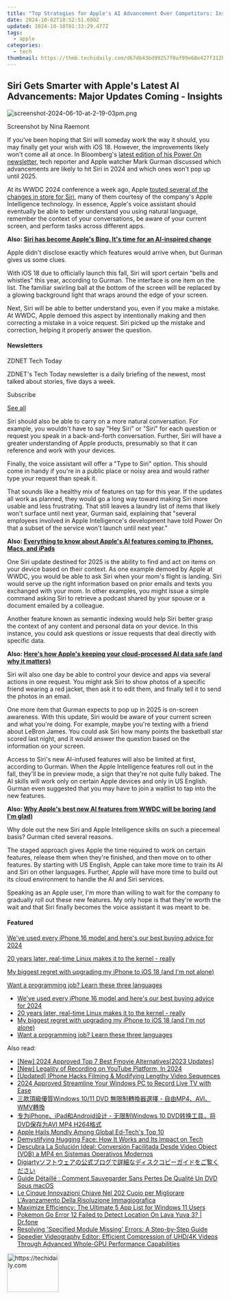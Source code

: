 ```yaml
---
title: "Top Strategies for Apple's AI Advancement Over Competitors: Insights From the Anticipated 2024 WWDC | TechZooming"
date: 2024-10-02T18:52:51.698Z
updated: 2024-10-10T01:33:29.477Z
tags:
  - apple
categories:
  - tech
thumbnail: https://thmb.techidaily.com/d67db43bd99257f0af99e68e427f312b6fcddd2d0ff0d753e05a7e79c9663b0b.jpg
---
```


## Siri Gets Smarter with Apple's Latest AI Advancements: Major Updates Coming - Insights

![screenshot-2024-06-10-at-2-19-03pm.png](https://www.zdnet.com/a/img/resize/cb9730165b1b75faa8bd7ebe54ed5e71d51ac786/2024/06/10/39af91aa-46cc-4b7c-b455-1a5b9129a544/screenshot-2024-06-10-at-2-19-03pm.png?auto=webp&width=1280)

Screenshot by Nina Raemont

If you've been hoping that Siri will someday work the way it should, you may finally get your wish with iOS 18\. However, the improvements likely won't come all at once. In Bloomberg's [latest edition of his Power On newsletter](https://www.bloomberg.com/news/newsletters/2024-06-16/when-is-apple-intelligence-coming-some-ai-features-won-t-arrive-until-2025-lxhjh86w?srnd=undefined), tech reporter and Apple watcher Mark Gurman discussed which advancements are likely to hit Siri in 2024 and which ones won't pop up until 2025.

At its WWDC 2024 conference a week ago, Apple [touted several of the changes in store for Siri](https://www.zdnet.com/article/every-new-feature-apple-unveiled-for-iphone-ipad-mac-and-more-this-fall-including-ai/), many of them courtesy of the company's Apple Intelligence technology. In essence, Apple's voice assistant should eventually be able to better understand you using natural language, remember the context of your conversations, be aware of your current screen, and perform tasks across different apps.

**Also: [Siri has become Apple's Bing. It's time for an AI-inspired change](https://www.zdnet.com/article/siri-has-become-apples-bing-its-time-for-an-ai-inspired-change/)**

Apple didn't disclose exactly which features would arrive when, but Gurman gives us some clues.

With iOS 18 due to officially launch this fall, Siri will sport certain "bells and whistles" this year, according to Gurman. The interface is one item on the list. The familiar swirling ball at the bottom of the screen will be replaced by a glowing background light that wraps around the edge of your screen.

Next, Siri will be able to better understand you, even if you make a mistake. At WWDC, Apple demoed this aspect by intentionally making and then correcting a mistake in a voice request. Siri picked up the mistake and correction, helping it properly answer the question.

#### Newsletters

ZDNET Tech Today

ZDNET's Tech Today newsletter is a daily briefing of the newest, most talked about stories, five days a week.

 Subscribe

[See all](https://www.zdnet.com/newsletters/)

Siri should also be able to carry on a more natural conversation. For example, you wouldn't have to say "Hey Siri" or "Siri" for each question or request you speak in a back-and-forth conversation. Further, Siri will have a greater understanding of Apple products, presumably so that it can reference and work with your devices.

Finally, the voice assistant will offer a "Type to Siri" option. This should come in handy if you're in a public place or noisy area and would rather type your request than speak it.

That sounds like a healthy mix of features on tap for this year. If the updates all work as planned, they would go a long way toward making Siri more usable and less frustrating. That still leaves a laundry list of items that likely won't surface until next year, Gurman said, explaining that "several employees involved in Apple Intelligence's development have told Power On that a subset of the service won't launch until next year."

**Also: [Everything to know about Apple's AI features coming to iPhones, Macs, and iPads](https://www.zdnet.com/article/everything-to-know-about-apples-ai-features-coming-to-iphones-macs-and-ipads/)**

One Siri update destined for 2025 is the ability to find and act on items on your device based on their context. As one example demoed by Apple at WWDC, you would be able to ask Siri when your mom's flight is landing. Siri would serve up the right information based on prior emails and texts you exchanged with your mom. In other examples, you might issue a simple command asking Siri to retrieve a podcast shared by your spouse or a document emailed by a colleague.

Another feature known as semantic indexing would help Siri better grasp the context of any content and personal data on your device. In this instance, you could ask questions or issue requests that deal directly with specific data.

**Also: [Here's how Apple's keeping your cloud-processed AI data safe (and why it matters)](https://www.zdnet.com/article/heres-how-apples-keeping-your-cloud-processed-ai-data-safe-and-why-it-matters/)**

Siri will also one day be able to control your device and apps via several actions in one request. You might ask Siri to show photos of a specific friend wearing a red jacket, then ask it to edit them, and finally tell it to send the photos in an email.

One more item that Gurman expects to pop up in 2025 is on-screen awareness. With this update, Siri would be aware of your current screen and what you're doing. For example, maybe you're texting with a friend about LeBron James. You could ask Siri how many points the basketball star scored last night, and it would answer the question based on the information on your screen.

Access to Siri's new AI-infused features will also be limited at first, according to Gurman. When the Apple Intelligence features roll out in the fall, they'll be in preview mode, a sign that they're not quite fully baked. The AI skills will work only on certain Apple devices and only in US English. Gurman even suggested that you may have to join a waitlist to tap into the new features.

**Also: [Why Apple's best new AI features from WWDC will be boring (and I'm glad)](https://www.zdnet.com/article/why-apples-best-new-ai-features-from-wwdc-will-be-boring-and-im-glad/)**

Why dole out the new Siri and Apple Intelligence skills on such a piecemeal basis? Gurman cited several reasons.

The staged approach gives Apple the time required to work on certain features, release them when they're finished, and then move on to other features. By starting with US English, Apple can take more time to train its AI and Siri on other languages. Further, Apple will have more time to build out its cloud environment to handle the AI and Siri services.

Speaking as an Apple user, I'm more than willing to wait for the company to gradually roll out these new features. My only hope is that they're worth the wait and that Siri finally becomes the voice assistant it was meant to be.

#### Featured

[We've used every iPhone 16 model and here's our best buying advice for 2024](https://www.zdnet.com/article/iphone-16-pro-max-buying-advice-2024/ "We've used every iPhone 16 model and here's our best buying advice for 2024")

[20 years later, real-time Linux makes it to the kernel - really](https://www.zdnet.com/article/20-years-later-real-time-linux-makes-it-to-the-kernel-really/ "20 years later, real-time Linux makes it to the kernel - really")

[My biggest regret with upgrading my iPhone to iOS 18 (and I'm not alone)](https://www.zdnet.com/article/my-biggest-regret-with-upgrading-my-iphone-to-ios-18-and-im-not-alone/ "My biggest regret with upgrading my iPhone to iOS 18 (and I'm not alone)")

[Want a programming job? Learn these three languages](https://www.zdnet.com/article/want-a-programming-job-learn-these-three-languages/ "Want a programming job? Learn these three languages")

* [We've used every iPhone 16 model and here's our best buying advice for 2024](https://www.zdnet.com/article/iphone-16-pro-max-buying-advice-2024/ "We've used every iPhone 16 model and here's our best buying advice for 2024")
* [20 years later, real-time Linux makes it to the kernel - really](https://www.zdnet.com/article/20-years-later-real-time-linux-makes-it-to-the-kernel-really/ "20 years later, real-time Linux makes it to the kernel - really")
* [My biggest regret with upgrading my iPhone to iOS 18 (and I'm not alone)](https://www.zdnet.com/article/my-biggest-regret-with-upgrading-my-iphone-to-ios-18-and-im-not-alone/ "My biggest regret with upgrading my iPhone to iOS 18 (and I'm not alone)")
* [Want a programming job? Learn these three languages](https://www.zdnet.com/article/want-a-programming-job-learn-these-three-languages/ "Want a programming job? Learn these three languages")

<ins class="adsbygoogle"
     style="display:block"
     data-ad-format="autorelaxed"
     data-ad-client="ca-pub-7571918770474297"
     data-ad-slot="1223367746"></ins>

<ins class="adsbygoogle"
     style="display:block"
     data-ad-client="ca-pub-7571918770474297"
     data-ad-slot="8358498916"
     data-ad-format="auto"
     data-full-width-responsive="true"></ins>

<span class="atpl-alsoreadstyle">Also read:</span>
<div><ul>
<li><a href="https://youtube-tips.techidaily.com/024-approved-top-7-best-fmovie-alternatives2023-updates/"><u>[New] 2024 Approved Top 7 Best Fmovie Alternatives[2023 Updates]</u></a></li>
<li><a href="https://youtube-lab.techidaily.com/egality-of-recording-on-youtube-platform-in-2024/"><u>[New] Legality of Recording on YouTube Platform, In 2024</u></a></li>
<li><a href="https://extra-support.techidaily.com/updated-iphone-hacks-filming-and-modifying-lengthy-video-sequences/"><u>[Updated] IPhone Hacks Filming & Modifying Lengthy Video Sequences</u></a></li>
<li><a href="https://screen-video-capture.techidaily.com/2024-approved-streamline-your-windows-pc-to-record-live-tv-with-ease/"><u>2024 Approved Streamline Your Windows PC to Record Live TV with Ease</u></a></li>
<li><a href="https://eaxpv-info.techidaily.com/windows-1011-dvd-mp4aviwmv/"><u>三款頂級優質Windows 10/11 DVD 無限制轉換器選擇 - 自由MP4、AVI、WMV轉換</u></a></li>
<li><a href="https://eaxpv-info.techidaily.com/iphoneipadandroid-windows-10-dvddvdavi-mp4-h264/"><u>专为iPhone、iPad和Android设计 - 无限制Windows 10 DVD转换工具，将DVD保存为AVI MP4 H264格式</u></a></li>
<li><a href="https://mondly-stories.techidaily.com/apple-hails-mondly-among-global-ed-techs-top-10/"><u>Apple Hails Mondly Among Global Ed-Tech's Top 10</u></a></li>
<li><a href="https://tech-revival.techidaily.com/demystifying-hugging-face-how-it-works-and-its-impact-on-tech/"><u>Demystifying Hugging Face: How It Works and Its Impact on Tech</u></a></li>
<li><a href="https://eaxpv-info.techidaily.com/descubra-la-solucion-ideal-conversion-facilitada-desde-video-object-vob-a-mp4-en-sistemas-operativos-modernos/"><u>Descubra La Solución Ideal: Conversión Facilitada Desde Video Object (VOB) a MP4 en Sistemas Operativos Modernos</u></a></li>
<li><a href="https://eaxpv-info.techidaily.com/1725289842952-digiarty/"><u>Digiartyソフトウェアの公式ブログで詳細なディスクコピーガイドをご覧ください</u></a></li>
<li><a href="https://eaxpv-info.techidaily.com/guide-detaille-comment-sauvegarder-sans-pertes-de-qualite-un-dvd-sous-macos/"><u>Guide Détaillé : Comment Sauvegarder Sans Pertes De Qualité Un DVD Sous macOS</u></a></li>
<li><a href="https://eaxpv-info.techidaily.com/le-cinque-innovazioni-chiave-nel-202-cuoio-per-migliorare-lavanzamento-della-risoluzione-immagiografica/"><u>Le Cinque Innovazioni Chiave Nel 202 Cuoio per Migliorare L'Avanzamento Della Risoluzione Immagiografica</u></a></li>
<li><a href="https://win11.techidaily.com/maximize-efficiency-the-ultimate-5-app-list-for-windows-11-users/"><u>Maximize Efficiency: The Ultimate 5 App List for Windows 11 Users</u></a></li>
<li><a href="https://android-pokemon-go.techidaily.com/pokemon-go-error-12-failed-to-detect-location-on-lava-yuva-3-drfone-by-drfone-virtual-android/"><u>Pokemon Go Error 12 Failed to Detect Location On Lava Yuva 3? | Dr.fone</u></a></li>
<li><a href="https://common-error.techidaily.com/resolving-specified-module-missing-errors-a-step-by-step-guide/"><u>Resolving 'Specified Module Missing' Errors: A Step-by-Step Guide</u></a></li>
<li><a href="https://eaxpv-info.techidaily.com/speedier-videography-editor-efficient-compression-of-uhd4k-videos-through-advanced-whole-gpu-performance-capabilities/"><u>Speedier Videography Editor: Efficient Compression of UHD/4K Videos Through Advanced Whole-GPU Performance Capabilities</u></a></li>
</ul></div>

<!-- affiliate ads begin -->
<a href="https://aligracehair.sjv.io/c/5597632/2135393/19272" target="_top" id="2135393">
  <img src="//a.impactradius-go.com/display-ad/19272-2135393" border="0" alt="https://techidaily.com" width="120" height="90"/>
</a>
<img height="0" width="0" src="https://aligracehair.sjv.io/i/5597632/2135393/19272" style="position:absolute;visibility:hidden;" border="0" />
<!-- affiliate ads end -->

